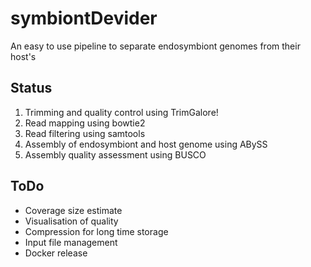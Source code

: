# symbiontDevider
An easy to use pipeline to separate endosymbiont genomes from their host's


## Status

1. Trimming and quality control using TrimGalore!
2. Read mapping using bowtie2
3. Read filtering using samtools
4. Assembly of endosymbiont and host genome using ABySS
5. Assembly quality assessment using BUSCO


## ToDo

- Coverage size estimate
- Visualisation of quality
- Compression for long time storage
- Input file management
- Docker release
